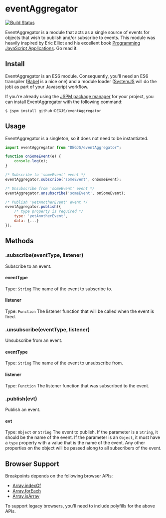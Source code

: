 # eventAggregator
[![Build Status](https://travis-ci.org/DEGJS/eventAggregator.svg?branch=master)](https://travis-ci.org/DEGJS/eventAggregator)

EventAggregator is a module that acts as a single source of events for objects that wish to publish and/or subscribe to events. This module was heavily inspired by Eric Elliot and his excellent book [Programming JavaScript Applications](http://chimera.labs.oreilly.com/books/1234000000262/). Go read it.

## Install
EventAggregator is an ES6 module. Consequently, you'll need an ES6 transpiler ([Babel](https://babeljs.io) is a nice one) and a module loader ([SystemJS](https://github.com/systemjs/systemjs) will do the job) as part of your Javascript workflow.

If you're already using the [JSPM package manager](http://jspm.io) for your project, you can install EventAggregator with the following command:

```
$ jspm install github:DEGJS/eventAggregator
```

## Usage
EventAggregator is a singleton, so it does not need to be instantiated.
```js
import eventAggregator from "DEGJS/eventAggregator";

function onSomeEvent(e) {
    console.log(e);
}

/* Subscribe to 'someEvent' event */
eventAggregator.subscribe('someEvent', onSomeEvent);

/* Unsubscribe from 'someEvent' event */
eventAggregator.unsubscribe('someEvent', onSomeEvent);

/* Publish 'yetAnotherEvent' event */
eventAggregator.publish({
    /* type property is required */
    type: 'yetAnotherEvent',
    data: {...}
});
```

## Methods

### .subscribe(eventType, listener)
Subscribe to an event.
#### eventType
Type: `String`
The name of the event to subscribe to.

#### listener
Type: `Function`
The listener function that will be called when the event is fired.

### .unsubscribe(eventType, listener)
Unsubscribe from an event.
#### eventType
Type: `String`
The name of the event to unsubscribe from.

#### listener
Type: `Function`
The listener function that was subscribed to the event.

### .publish(evt)
Publish an event.
#### evt
Type: `Object` or `String`
The event to publish. If the parameter is a `String`, it should be the name of the event. If the parameter is an `Object`, it must have a `type` property with a value that is the name of the event. Any other properties on the object will be passed along to all subscribers of the event.   

## Browser Support

Breakpoints depends on the following browser APIs:
+ [Array.indexOf](https://developer.mozilla.org/en-US/docs/Web/JavaScript/Reference/Global_Objects/Array/indexOf)
+ [Array.forEach](https://developer.mozilla.org/en-US/docs/Web/JavaScript/Reference/Global_Objects/Array/forEach)
+ [Array.isArray](https://developer.mozilla.org/en-US/docs/Web/JavaScript/Reference/Global_Objects/Array/isArray)

To support legacy browsers, you'll need to include polyfills for the above APIs.